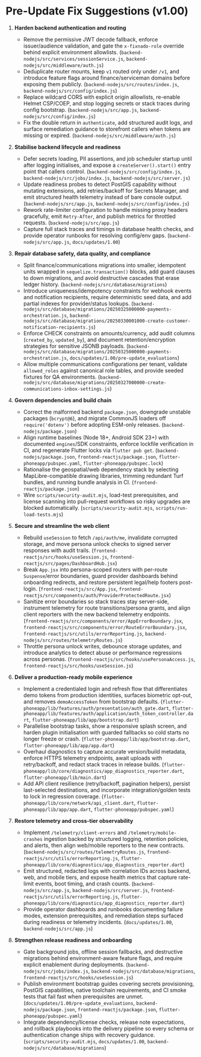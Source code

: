 # Pre-Update Fix Suggestions (v1.00)

1. **Harden backend authentication and routing**
   - Remove the permissive JWT decode fallback, enforce issuer/audience validation, and gate the `x-fixnado-role` override behind explicit environment allowlists. (`backend-nodejs/src/services/sessionService.js`, `backend-nodejs/src/middleware/auth.js`)
   - Deduplicate router mounts, keep `v1` routed only under `/v1`, and introduce feature flags around finance/serviceman domains before exposing them publicly. (`backend-nodejs/src/routes/index.js`, `backend-nodejs/src/config/index.js`)
   - Replace wildcard CORS with explicit origin allowlists, re-enable Helmet CSP/COEP, and stop logging secrets or stack traces during config bootstrap. (`backend-nodejs/src/app.js`, `backend-nodejs/src/config/index.js`)
   - Fix the double return in `authenticate`, add structured audit logs, and surface remediation guidance to storefront callers when tokens are missing or expired. (`backend-nodejs/src/middleware/auth.js`)

2. **Stabilise backend lifecycle and readiness**
   - Defer secrets loading, PII assertions, and job scheduler startup until after logging initialises, and expose a `createServer().start()` entry point that callers control. (`backend-nodejs/src/config/index.js`, `backend-nodejs/src/jobs/index.js`, `backend-nodejs/src/server.js`)
   - Update readiness probes to detect PostGIS capability without mutating extensions, add retries/backoff for Secrets Manager, and emit structured health telemetry instead of bare console output. (`backend-nodejs/src/app.js`, `backend-nodejs/src/config/index.js`)
   - Rework rate-limiter configuration to handle missing proxy headers gracefully, emit `Retry-After`, and publish metrics for throttled requests. (`backend-nodejs/src/app.js`)
   - Capture full stack traces and timings in database health checks, and provide operator runbooks for resolving config/env gaps. (`backend-nodejs/src/app.js`, `docs/updates/1.00`)

3. **Repair database safety, data quality, and compliance**
   - Split finance/communications migrations into smaller, idempotent units wrapped in `sequelize.transaction()` blocks, add guard clauses to down migrations, and avoid destructive cascades that erase ledger history. (`backend-nodejs/src/database/migrations`)
   - Introduce uniqueness/idempotency constraints for webhook events and notification recipients, require deterministic seed data, and add partial indexes for provider/status lookups. (`backend-nodejs/src/database/migrations/20250325000000-payments-orchestration.js`, `backend-nodejs/src/database/migrations/20250330001000-create-customer-notification-recipients.js`)
   - Enforce CHECK constraints on amounts/currency, add audit columns (`created_by`, `updated_by`), and document retention/encryption strategies for sensitive JSONB payloads. (`backend-nodejs/src/database/migrations/20250325000000-payments-orchestration.js`, `docs/updates/1.00/pre-update_evaluations`)
   - Allow multiple communications configurations per tenant, validate `allowed_roles` against canonical role tables, and provide seeded fixtures for QA environments. (`backend-nodejs/src/database/migrations/20250327000000-create-communications-inbox-settings.js`)

4. **Govern dependencies and build chain**
   - Correct the malformed backend `package.json`, downgrade unstable packages (`bcrypt@6`), and migrate CommonJS loaders off `require('dotenv')` before adopting ESM-only releases. (`backend-nodejs/package.json`)
   - Align runtime baselines (Node 18+, Android SDK 23+) with documented `engines`/SDK constraints, enforce lockfile verification in CI, and regenerate Flutter locks via `flutter pub get`. (`backend-nodejs/package.json`, `frontend-reactjs/package.json`, `flutter-phoneapp/pubspec.yaml`, `flutter-phoneapp/pubspec.lock`)
   - Rationalise the geospatial/web dependency stack by selecting MapLibre-compatible drawing libraries, trimming redundant Turf bundles, and running bundle analysis in CI. (`frontend-reactjs/package.json`)
   - Wire `scripts/security-audit.mjs`, load-test prerequisites, and license scanning into pull-request workflows so risky upgrades are blocked automatically. (`scripts/security-audit.mjs`, `scripts/run-load-tests.mjs`)

5. **Secure and streamline the web client**
   - Rebuild `useSession` to fetch `/api/auth/me`, invalidate corrupted storage, and move persona unlock checks to signed server responses with audit trails. (`frontend-reactjs/src/hooks/useSession.js`, `frontend-reactjs/src/pages/DashboardHub.jsx`)
   - Break `App.jsx` into persona-scoped routers with per-route `Suspense`/error boundaries, guard provider dashboards behind onboarding redirects, and restore persistent legal/help footers post-login. (`frontend-reactjs/src/App.jsx`, `frontend-reactjs/src/components/auth/ProviderProtectedRoute.jsx`)
   - Sanitize error boundaries so stack traces stay server-side, instrument telemetry for route transitions/persona grants, and align client reporters with the new backend telemetry endpoints. (`frontend-reactjs/src/components/error/AppErrorBoundary.jsx`, `frontend-reactjs/src/components/error/RouteErrorBoundary.jsx`, `frontend-reactjs/src/utils/errorReporting.js`, `backend-nodejs/src/routes/telemetryRoutes.js`)
   - Throttle persona unlock writes, debounce storage updates, and introduce analytics to detect abuse or performance regressions across personas. (`frontend-reactjs/src/hooks/usePersonaAccess.js`, `frontend-reactjs/src/hooks/useSession.js`)

6. **Deliver a production-ready mobile experience**
   - Implement a credentialed login and refresh flow that differentiates demo tokens from production identities, surfaces biometric opt-out, and removes `demoAccessToken` from bootstrap defaults. (`flutter-phoneapp/lib/features/auth/presentation/auth_gate.dart`, `flutter-phoneapp/lib/features/auth/application/auth_token_controller.dart`, `flutter-phoneapp/lib/app/bootstrap.dart`)
   - Parallelise bootstrap tasks, show a responsive splash screen, and harden plugin initialisation with guarded fallbacks so cold starts no longer freeze or crash. (`flutter-phoneapp/lib/app/bootstrap.dart`, `flutter-phoneapp/lib/app/app.dart`)
   - Overhaul diagnostics to capture accurate version/build metadata, enforce HTTPS telemetry endpoints, await uploads with retry/backoff, and redact stack traces in release builds. (`flutter-phoneapp/lib/core/diagnostics/app_diagnostics_reporter.dart`, `flutter-phoneapp/lib/main.dart`)
   - Add API client resilience (retry/backoff, pagination helpers), persist last-selected destinations, and incorporate integration/golden tests to lock in regression coverage. (`flutter-phoneapp/lib/core/network/api_client.dart`, `flutter-phoneapp/lib/app/app.dart`, `flutter-phoneapp/pubspec.yaml`)

7. **Restore telemetry and cross-tier observability**
   - Implement `/telemetry/client-errors` and `/telemetry/mobile-crashes` ingestion backed by structured logging, retention policies, and alerts, then align web/mobile reporters to the new contracts. (`backend-nodejs/src/routes/telemetryRoutes.js`, `frontend-reactjs/src/utils/errorReporting.js`, `flutter-phoneapp/lib/core/diagnostics/app_diagnostics_reporter.dart`)
   - Emit structured, redacted logs with correlation IDs across backend, web, and mobile tiers, and expose health metrics that capture rate-limit events, boot timing, and crash counts. (`backend-nodejs/src/app.js`, `backend-nodejs/src/server.js`, `frontend-reactjs/src/utils/errorReporting.js`, `flutter-phoneapp/lib/core/diagnostics/app_diagnostics_reporter.dart`)
   - Provide operator dashboards and runbooks documenting failure modes, extension prerequisites, and remediation steps surfaced during readiness or telemetry incidents. (`docs/updates/1.00`, `backend-nodejs/src/app.js`)

8. **Strengthen release readiness and onboarding**
   - Gate background jobs, offline session fallbacks, and destructive migrations behind environment-aware feature flags, and require explicit enablement during deployments. (`backend-nodejs/src/jobs/index.js`, `backend-nodejs/src/database/migrations`, `frontend-reactjs/src/hooks/useSession.js`)
   - Publish environment bootstrap guides covering secrets provisioning, PostGIS capabilities, native toolchain requirements, and CI smoke tests that fail fast when prerequisites are unmet. (`docs/updates/1.00/pre-update_evaluations`, `backend-nodejs/package.json`, `frontend-reactjs/package.json`, `flutter-phoneapp/pubspec.yaml`)
   - Integrate dependency/license checks, release note expectations, and rollback playbooks into the delivery pipeline so every schema or authentication change ships with recovery guidance. (`scripts/security-audit.mjs`, `docs/updates/1.00`, `backend-nodejs/src/database/migrations`)
